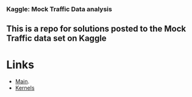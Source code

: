 ### Kaggle: Mock Traffic Data analysis
## This is a repo for solutions posted to the Mock Traffic data set on Kaggle
# Links
* [Main](https://www.kaggle.com/mathfour/mock-traffic-data).
* [Kernels](https://www.kaggle.com/mathfour/mock-traffic-data/kernels)
